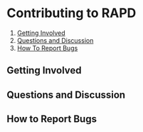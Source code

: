 # Contributing to RAPD

1. [Getting Involved](#getting-involved)
2. [Questions and Discussion](#questions-and-discussion)
3. [How To Report Bugs](#how-to-report-bugs)

## Getting Involved

## Questions and Discussion

## How to Report Bugs